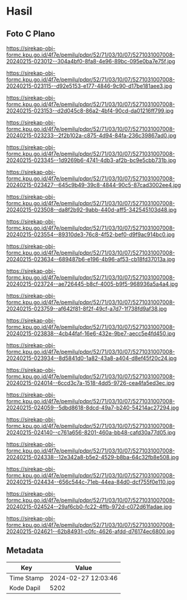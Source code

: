 # Hasil

## Foto C Plano

https://sirekap-obj-formc.kpu.go.id/4f7e/pemilu/pdpr/52/71/03/10/07/5271031007008-20240215-023012--304a4bf0-8fa8-4e96-89bc-095e0ba7e75f.jpg

https://sirekap-obj-formc.kpu.go.id/4f7e/pemilu/pdpr/52/71/03/10/07/5271031007008-20240215-023115--d92e5153-e177-4846-9c90-d17be181aee3.jpg

https://sirekap-obj-formc.kpu.go.id/4f7e/pemilu/pdpr/52/71/03/10/07/5271031007008-20240215-023153--d2d045c8-86a2-4bf4-90cd-da01216ff799.jpg

https://sirekap-obj-formc.kpu.go.id/4f7e/pemilu/pdpr/52/71/03/10/07/5271031007008-20240215-023233--2f2b102a-c875-4d94-84fa-236c39867ad0.jpg

https://sirekap-obj-formc.kpu.go.id/4f7e/pemilu/pdpr/52/71/03/10/07/5271031007008-20240215-023345--1d9269b6-4741-4db3-af2b-bc9e5cbb731b.jpg

https://sirekap-obj-formc.kpu.go.id/4f7e/pemilu/pdpr/52/71/03/10/07/5271031007008-20240215-023427--645c9b49-39c8-4844-90c5-87cad3002ee4.jpg

https://sirekap-obj-formc.kpu.go.id/4f7e/pemilu/pdpr/52/71/03/10/07/5271031007008-20240215-023508--da8f2b92-9abb-440d-aff5-342545103d48.jpg

https://sirekap-obj-formc.kpu.go.id/4f7e/pemilu/pdpr/52/71/03/10/07/5271031007008-20240215-023554--89310de3-76c8-4f52-bef0-d9f9ac914bc0.jpg

https://sirekap-obj-formc.kpu.go.id/4f7e/pemilu/pdpr/52/71/03/10/07/5271031007008-20240215-023634--689487b6-e196-4b96-af53-cb18fd37013a.jpg

https://sirekap-obj-formc.kpu.go.id/4f7e/pemilu/pdpr/52/71/03/10/07/5271031007008-20240215-023724--ae726445-b8cf-4005-b9f5-968936a5a4a4.jpg

https://sirekap-obj-formc.kpu.go.id/4f7e/pemilu/pdpr/52/71/03/10/07/5271031007008-20240215-023759--af642f81-8f2f-49cf-a7d7-1f738fd9af38.jpg

https://sirekap-obj-formc.kpu.go.id/4f7e/pemilu/pdpr/52/71/03/10/07/5271031007008-20240215-023838--4cb44faf-16e6-432e-9be7-aecc5e4fd450.jpg

https://sirekap-obj-formc.kpu.go.id/4f7e/pemilu/pdpr/52/71/03/10/07/5271031007008-20240215-023934--8d5841d0-1a82-43a8-a404-d8ef45f20c24.jpg

https://sirekap-obj-formc.kpu.go.id/4f7e/pemilu/pdpr/52/71/03/10/07/5271031007008-20240215-024014--6ccd3c7a-1518-4dd5-9726-cea4fa5ed3ec.jpg

https://sirekap-obj-formc.kpu.go.id/4f7e/pemilu/pdpr/52/71/03/10/07/5271031007008-20240215-024059--5dbd8618-8dcd-49a7-b240-54214ac27294.jpg

https://sirekap-obj-formc.kpu.go.id/4f7e/pemilu/pdpr/52/71/03/10/07/5271031007008-20240215-024140--c761a656-8201-460a-bb48-cafd30a77d05.jpg

https://sirekap-obj-formc.kpu.go.id/4f7e/pemilu/pdpr/52/71/03/10/07/5271031007008-20240215-024338--12e342a8-b5e2-4529-b8ba-64c32fb8e508.jpg

https://sirekap-obj-formc.kpu.go.id/4f7e/pemilu/pdpr/52/71/03/10/07/5271031007008-20240215-024434--656c544c-71eb-44ea-84d0-dcf755f0e110.jpg

https://sirekap-obj-formc.kpu.go.id/4f7e/pemilu/pdpr/52/71/03/10/07/5271031007008-20240215-024524--29af6cb0-fc22-4ffb-972d-c072d61fadae.jpg

https://sirekap-obj-formc.kpu.go.id/4f7e/pemilu/pdpr/52/71/03/10/07/5271031007008-20240215-024621--62b84931-c0fc-4626-afdd-d76174ec6800.jpg


## Metadata

| Key        | Value               |
| ---------- | ------------------- |
| Time Stamp | 2024-02-27 12:03:46 |
| Kode Dapil | 5202                |



